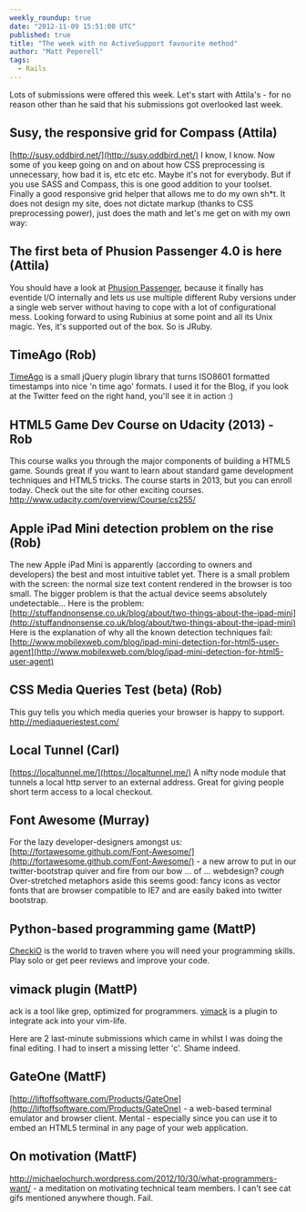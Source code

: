 ```yaml
---
weekly_roundup: true
date: "2012-11-09 15:51:00 UTC"
published: true
title: "The week with no ActiveSupport favourite method"
author: "Matt Peperell"
tags:
  - Rails
---
```


Lots of submissions were offered this week.  Let's start with Attila's - for no reason other than he said that his submissions got overlooked last week.

## Susy, the responsive grid for Compass (Attila)
[http://susy.oddbird.net/](http://susy.oddbird.net/)
I know, I know. Now some of you keep going on and on about how CSS preprocessing is unnecessary, how bad it is, etc etc etc. Maybe it's not for everybody. But if you use SASS and Compass, this is one good addition to your toolset. Finally a good responsive grid helper that allows me to do my own sh*t. It does not design my site, does not dictate markup (thanks to CSS preprocessing power), just does the math and let's me get on with my own way:

## The first beta of Phusion Passenger 4.0 is here (Attila)
You should have a look at [Phusion Passenger](http://blog.phusion.nl/2012/10/24/phusion-passenger-4-0-beta-1-is-here/
), because it finally has eventide I/O internally and lets us use multiple different Ruby versions under a single web server without having to cope with a lot of configurational mess. Looking forward to using Rubinius at some point and all its Unix magic. Yes, it's supported out of the box. So is JRuby.

## TimeAgo (Rob)
[TimeAgo](http://timeago.yarp.com/) is a small jQuery plugin library that turns ISO8601 formatted timestamps into nice 'n time ago' formats. I used it for the Blog, if you look at the Twitter feed on the right hand, you'll see it in action :)

## HTML5 Game Dev Course on Udacity (2013) - Rob
This course walks you through the major components of building a HTML5 game. Sounds great if you want to learn about standard game development techniques and HTML5 tricks. The course starts in 2013, but you can enroll today. Check out the site for other exciting courses.
http://www.udacity.com/overview/Course/cs255/

## Apple iPad Mini detection problem on the rise (Rob)
The new Apple iPad Mini is apparently (according to owners and developers) the best and most intuitive tablet yet. There is a small problem with the screen: the normal size text content rendered in the browser is too small. The bigger problem is that the actual device seems absolutely undetectable...
Here is the problem: [http://stuffandnonsense.co.uk/blog/about/two-things-about-the-ipad-mini](http://stuffandnonsense.co.uk/blog/about/two-things-about-the-ipad-mini)
Here is the explanation of why all the known detection techniques fail: [http://www.mobilexweb.com/blog/ipad-mini-detection-for-html5-user-agent](http://www.mobilexweb.com/blog/ipad-mini-detection-for-html5-user-agent)

## CSS Media Queries Test (beta) (Rob)
This guy tells you which media queries your browser is happy to support.
http://mediaqueriestest.com/

## Local Tunnel (Carl)
[https://localtunnel.me/](https://localtunnel.me/)
A nifty node module that tunnels a local http server to an external address. Great for giving people short term access to a local checkout.

## Font Awesome (Murray)
For the lazy developer-designers amongst us:  [http://fortawesome.github.com/Font-Awesome/](http://fortawesome.github.com/Font-Awesome/) - a new arrow to put in our twitter-bootstrap quiver and fire from our bow ... of ... webdesign? *cough* Over-stretched metaphors aside this seems good: fancy icons as vector fonts that are browser compatible to IE7 and are easily baked into twitter bootstrap.


## Python-based programming game (MattP)
[CheckiO](http://www.checkio.org/) is the world to traven where you will need your programming skills.  Play solo or get peer reviews and improve your code.

## vimack plugin (MattP)
ack is a tool like grep, optimized for programmers.  [vimack](https://github.com/mileszs/ack.vim#readme) is a plugin to integrate ack into your vim-life.

Here are 2 last-minute submissions which came in whilst I was doing the final editing. I had to insert a missing letter 'c'. Shame indeed.

## GateOne (MattF)
[http://liftoffsoftware.com/Products/GateOne](http://liftoffsoftware.com/Products/GateOne) - a web-based terminal emulator and browser client. Mental - especially since you can use it to embed an HTML5 terminal in any page of your web application.

## On motivation (MattF)
http://michaelochurch.wordpress.com/2012/10/30/what-programmers-want/ - a meditation on motivating technical team members.  I can't see cat gifs mentioned anywhere though. Fail.
